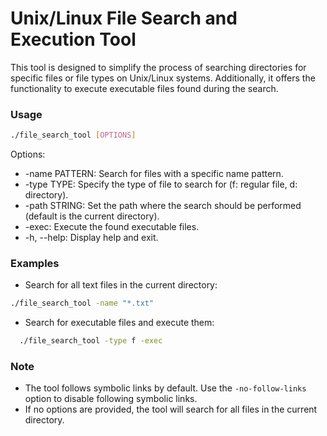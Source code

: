 # Unix/Linux File Search and Execution Tool

This tool is designed to simplify the process of searching directories for specific files or file types on Unix/Linux systems. Additionally, it offers the functionality to execute executable files found during the search.

### Usage
```bash
./file_search_tool [OPTIONS]
```

Options:
 - -name PATTERN: Search for files with a specific name pattern.
 - -type TYPE: Specify the type of file to search for (f: regular file, d: directory).
 - -path STRING: Set the path where the search should be performed (default is the current directory).
 - -exec: Execute the found executable files.
 - -h, --help: Display help and exit.

### Examples

- Search for all text files in the current directory:
```bash
./file_search_tool -name "*.txt"
```

- Search for executable files and execute them:
```bash
  ./file_search_tool -type f -exec
```

### Note
- The tool follows symbolic links by default. Use the `-no-follow-links` option to disable following symbolic links.
- If no options are provided, the tool will search for all files in the current directory.
